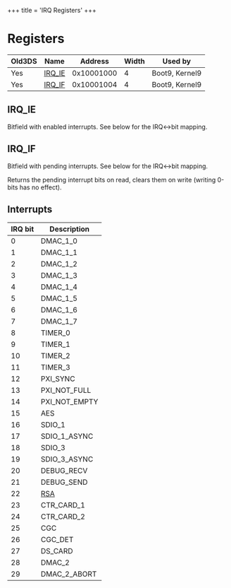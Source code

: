 +++
title = 'IRQ Registers'
+++

# Registers

| Old3DS | Name                         | Address    | Width | Used by        |
|--------|------------------------------|------------|-------|----------------|
| Yes    | [IRQ_IE](#irq_ie "wikilink") | 0x10001000 | 4     | Boot9, Kernel9 |
| Yes    | [IRQ_IF](#irq_if "wikilink") | 0x10001004 | 4     | Boot9, Kernel9 |

## IRQ_IE

Bitfield with enabled interrupts. See below for the IRQ\<-\>bit mapping.

## IRQ_IF

Bitfield with pending interrupts. See below for the IRQ\<-\>bit mapping.

Returns the pending interrupt bits on read, clears them on write
(writing 0-bits has no effect).

## Interrupts

| IRQ bit | Description           |
|---------|-----------------------|
| 0       | DMAC_1_0              |
| 1       | DMAC_1_1              |
| 2       | DMAC_1_2              |
| 3       | DMAC_1_3              |
| 4       | DMAC_1_4              |
| 5       | DMAC_1_5              |
| 6       | DMAC_1_6              |
| 7       | DMAC_1_7              |
| 8       | TIMER_0               |
| 9       | TIMER_1               |
| 10      | TIMER_2               |
| 11      | TIMER_3               |
| 12      | PXI_SYNC              |
| 13      | PXI_NOT_FULL          |
| 14      | PXI_NOT_EMPTY         |
| 15      | AES                   |
| 16      | SDIO_1                |
| 17      | SDIO_1_ASYNC          |
| 18      | SDIO_3                |
| 19      | SDIO_3_ASYNC          |
| 20      | DEBUG_RECV            |
| 21      | DEBUG_SEND            |
| 22      | [RSA](RSA "wikilink") |
| 23      | CTR_CARD_1            |
| 24      | CTR_CARD_2            |
| 25      | CGC                   |
| 26      | CGC_DET               |
| 27      | DS_CARD               |
| 28      | DMAC_2                |
| 29      | DMAC_2_ABORT          |
